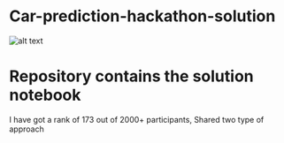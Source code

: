 # Car-prediction-hackathon-solution

![alt text](https://machinehack.com/static/media/math-company-banner.1b9544dc.jpg)

# Repository contains the solution notebook

I have got a rank of 173 out of 2000+ participants, Shared two type of approach 

